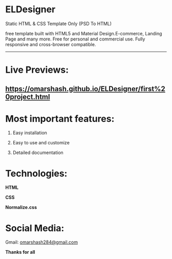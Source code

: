 # ELDesigner
Static HTML &amp; CSS Template Only (PSD To HTML)

free template built with HTML5 and Material Design.E-commerce, Landing Page and many more. Free for personal and commercial use. Fully responsive and cross-browser compatible.

________

# Live Previews:

## https://omarshash.github.io/ELDesigner/first%20project.html

# Most important features:

1. Easy installation

2. Easy to use and customize

3. Detailed documentation

# Technologies:

**HTML**

**CSS**

**Normalize.css**

# Social Media:  

Gmail: omarshash284@gmail.com

**Thanks for all**

